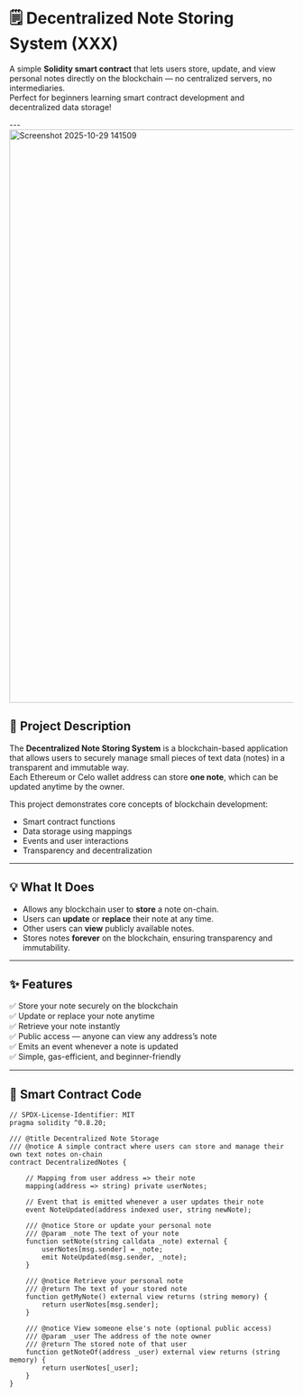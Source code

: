 # 🗒️ Decentralized Note Storing System (XXX)

A simple **Solidity smart contract** that lets users store, update, and view personal notes directly on the blockchain — no centralized servers, no intermediaries.  
Perfect for beginners learning smart contract development and decentralized data storage!

---<img width="1881" height="1015" alt="Screenshot 2025-10-29 141509" src="https://github.com/user-attachments/assets/a6dcd67c-4f71-4423-8ab4-ba343b0756f5" />


## 🚀 Project Description

The **Decentralized Note Storing System** is a blockchain-based application that allows users to securely manage small pieces of text data (notes) in a transparent and immutable way.  
Each Ethereum or Celo wallet address can store **one note**, which can be updated anytime by the owner.

This project demonstrates core concepts of blockchain development:
- Smart contract functions  
- Data storage using mappings  
- Events and user interactions  
- Transparency and decentralization  

---

## 💡 What It Does

- Allows any blockchain user to **store** a note on-chain.  
- Users can **update** or **replace** their note at any time.  
- Other users can **view** publicly available notes.  
- Stores notes **forever** on the blockchain, ensuring transparency and immutability.  

---

## ✨ Features

✅ Store your note securely on the blockchain  
✅ Update or replace your note anytime  
✅ Retrieve your note instantly  
✅ Public access — anyone can view any address’s note  
✅ Emits an event whenever a note is updated  
✅ Simple, gas-efficient, and beginner-friendly  

---

## 🧩 Smart Contract Code

```solidity
// SPDX-License-Identifier: MIT
pragma solidity ^0.8.20;

/// @title Decentralized Note Storage
/// @notice A simple contract where users can store and manage their own text notes on-chain
contract DecentralizedNotes {
    
    // Mapping from user address => their note
    mapping(address => string) private userNotes;

    // Event that is emitted whenever a user updates their note
    event NoteUpdated(address indexed user, string newNote);

    /// @notice Store or update your personal note
    /// @param _note The text of your note
    function setNote(string calldata _note) external {
        userNotes[msg.sender] = _note;
        emit NoteUpdated(msg.sender, _note);
    }

    /// @notice Retrieve your personal note
    /// @return The text of your stored note
    function getMyNote() external view returns (string memory) {
        return userNotes[msg.sender];
    }

    /// @notice View someone else's note (optional public access)
    /// @param _user The address of the note owner
    /// @return The stored note of that user
    function getNoteOf(address _user) external view returns (string memory) {
        return userNotes[_user];
    }
}
